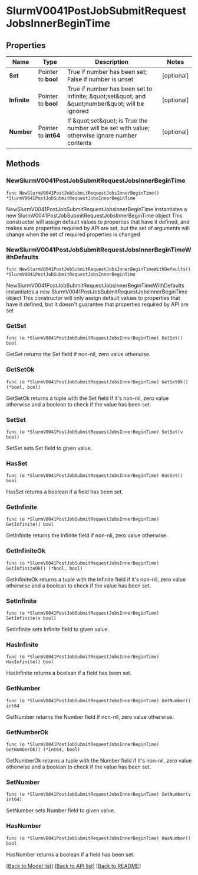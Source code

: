 # SlurmV0041PostJobSubmitRequestJobsInnerBeginTime

## Properties

Name | Type | Description | Notes
------------ | ------------- | ------------- | -------------
**Set** | Pointer to **bool** | True if number has been set; False if number is unset | [optional] 
**Infinite** | Pointer to **bool** | True if number has been set to infinite; \&quot;set\&quot; and \&quot;number\&quot; will be ignored | [optional] 
**Number** | Pointer to **int64** | If \&quot;set\&quot; is True the number will be set with value; otherwise ignore number contents | [optional] 

## Methods

### NewSlurmV0041PostJobSubmitRequestJobsInnerBeginTime

`func NewSlurmV0041PostJobSubmitRequestJobsInnerBeginTime() *SlurmV0041PostJobSubmitRequestJobsInnerBeginTime`

NewSlurmV0041PostJobSubmitRequestJobsInnerBeginTime instantiates a new SlurmV0041PostJobSubmitRequestJobsInnerBeginTime object
This constructor will assign default values to properties that have it defined,
and makes sure properties required by API are set, but the set of arguments
will change when the set of required properties is changed

### NewSlurmV0041PostJobSubmitRequestJobsInnerBeginTimeWithDefaults

`func NewSlurmV0041PostJobSubmitRequestJobsInnerBeginTimeWithDefaults() *SlurmV0041PostJobSubmitRequestJobsInnerBeginTime`

NewSlurmV0041PostJobSubmitRequestJobsInnerBeginTimeWithDefaults instantiates a new SlurmV0041PostJobSubmitRequestJobsInnerBeginTime object
This constructor will only assign default values to properties that have it defined,
but it doesn't guarantee that properties required by API are set

### GetSet

`func (o *SlurmV0041PostJobSubmitRequestJobsInnerBeginTime) GetSet() bool`

GetSet returns the Set field if non-nil, zero value otherwise.

### GetSetOk

`func (o *SlurmV0041PostJobSubmitRequestJobsInnerBeginTime) GetSetOk() (*bool, bool)`

GetSetOk returns a tuple with the Set field if it's non-nil, zero value otherwise
and a boolean to check if the value has been set.

### SetSet

`func (o *SlurmV0041PostJobSubmitRequestJobsInnerBeginTime) SetSet(v bool)`

SetSet sets Set field to given value.

### HasSet

`func (o *SlurmV0041PostJobSubmitRequestJobsInnerBeginTime) HasSet() bool`

HasSet returns a boolean if a field has been set.

### GetInfinite

`func (o *SlurmV0041PostJobSubmitRequestJobsInnerBeginTime) GetInfinite() bool`

GetInfinite returns the Infinite field if non-nil, zero value otherwise.

### GetInfiniteOk

`func (o *SlurmV0041PostJobSubmitRequestJobsInnerBeginTime) GetInfiniteOk() (*bool, bool)`

GetInfiniteOk returns a tuple with the Infinite field if it's non-nil, zero value otherwise
and a boolean to check if the value has been set.

### SetInfinite

`func (o *SlurmV0041PostJobSubmitRequestJobsInnerBeginTime) SetInfinite(v bool)`

SetInfinite sets Infinite field to given value.

### HasInfinite

`func (o *SlurmV0041PostJobSubmitRequestJobsInnerBeginTime) HasInfinite() bool`

HasInfinite returns a boolean if a field has been set.

### GetNumber

`func (o *SlurmV0041PostJobSubmitRequestJobsInnerBeginTime) GetNumber() int64`

GetNumber returns the Number field if non-nil, zero value otherwise.

### GetNumberOk

`func (o *SlurmV0041PostJobSubmitRequestJobsInnerBeginTime) GetNumberOk() (*int64, bool)`

GetNumberOk returns a tuple with the Number field if it's non-nil, zero value otherwise
and a boolean to check if the value has been set.

### SetNumber

`func (o *SlurmV0041PostJobSubmitRequestJobsInnerBeginTime) SetNumber(v int64)`

SetNumber sets Number field to given value.

### HasNumber

`func (o *SlurmV0041PostJobSubmitRequestJobsInnerBeginTime) HasNumber() bool`

HasNumber returns a boolean if a field has been set.


[[Back to Model list]](../README.md#documentation-for-models) [[Back to API list]](../README.md#documentation-for-api-endpoints) [[Back to README]](../README.md)


